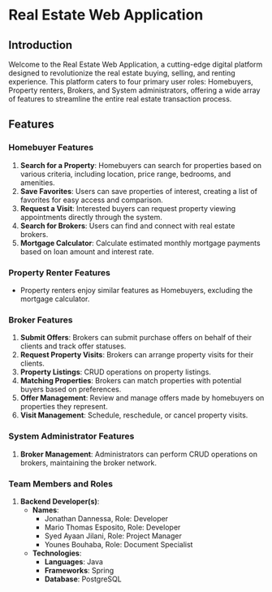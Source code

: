 

# Real Estate Web Application

## Introduction

Welcome to the Real Estate Web Application, a cutting-edge digital platform designed to revolutionize the real estate buying, selling, and renting experience. This platform caters to four primary user roles: Homebuyers, Property renters, Brokers, and System administrators, offering a wide array of features to streamline the entire real estate transaction process.

## Features

### Homebuyer Features
1. **Search for a Property**: Homebuyers can search for properties based on various criteria, including location, price range, bedrooms, and amenities.
2. **Save Favorites**: Users can save properties of interest, creating a list of favorites for easy access and comparison.
3. **Request a Visit**: Interested buyers can request property viewing appointments directly through the system.
4. **Search for Brokers**: Users can find and connect with real estate brokers.
5. **Mortgage Calculator**: Calculate estimated monthly mortgage payments based on loan amount and interest rate.

### Property Renter Features
- Property renters enjoy similar features as Homebuyers, excluding the mortgage calculator.

### Broker Features
1. **Submit Offers**: Brokers can submit purchase offers on behalf of their clients and track offer statuses.
2. **Request Property Visits**: Brokers can arrange property visits for their clients.
3. **Property Listings**: CRUD operations on property listings.
4. **Matching Properties**: Brokers can match properties with potential buyers based on preferences.
5. **Offer Management**: Review and manage offers made by homebuyers on properties they represent.
6. **Visit Management**: Schedule, reschedule, or cancel property visits.

### System Administrator Features
1. **Broker Management**: Administrators can perform CRUD operations on brokers, maintaining the broker network.

### Team Members and Roles
1. **Backend Developer(s)**:
   - **Names**:
     - Jonathan Dannessa, Role: Developer
     - Mario Thomas Esposito, Role: Developer
     - Syed Ayaan Jilani, Role: Project Manager
     - Younes Bouhaba, Role: Document Specialist
   - **Technologies**:
     - **Languages**: Java
     - **Frameworks**: Spring
     - **Database**: PostgreSQL




